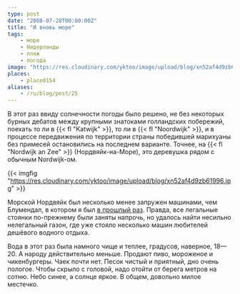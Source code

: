 ```yaml
---
type: post
date: "2008-07-28T00:00:00Z"
title: "И вновь море"
tags:
    - море
    - Нидерланды
    - пляж
    - погода
image: "https://res.cloudinary.com/yktoo/image/upload/blog/xn52af4d9zb61996.jpg"
places:
    - place0154
aliases:
    - /ru/blog/post/25
---
```


В этот раз ввиду солнечности погоды было решено, не без некоторых бурных дебатов между крупными знатоками голландских побережий, поехать то ли в {{< fl "Katwijk" >}}, то ли в {{< fl "Noordwijk" >}}, и в процессе передвижения по территории страны победившей марихуаны без примесей остановились на последнем варианте. Точнее, на {{< fl "Nordwijk an Zee" >}} (Нордвяйк-на-Море), это деревушка рядом с обычным Nordwijk-ом.

<!--more-->

{{< imgfig "https://res.cloudinary.com/yktoo/image/upload/blog/xn52af4d9zb61996.jpg" >}}

Морской Нордвяйк был несколько менее запружен машинами, чем Блумендал, в котором я был [в прошлый раз](0013). Правда, все легальные стоянки по-прежнему были заняты напрочь, но удалось найти несильно нелегальный газон, где уже стояло несколько машин любителей дешёвого водного отдыха.

Вода в этот раз была намного чище и теплее, градусов, наверное, 18—20. А народу действительно меньше. Продают пиво, мороженое и чикенбургеры. Чаек почти нет. Песок чистый и приятный, дно очень пологое. Чтобы скрыло с головой, надо отойти от берега метров на сотню. Небо синее, а солнце яркое. В общем, довольно милое местечко.
